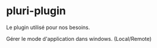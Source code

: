 # pluri-plugin
Le plugin utilisé pour nos besoins.

Gérer le mode d'application dans windows. (Local/Remote)
